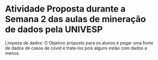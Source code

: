 # Atividade Proposta durante a Semana 2 das aulas de mineração de dados pela UNIVESP

Limpeza de dados: 
    O Objetivo proposto para os alunos é pegar uma fonte de dados de casos de covid e trata-los pois alguns estão com dados a menos.